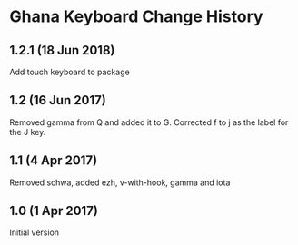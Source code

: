 Ghana Keyboard Change History
===============================
1.2.1 (18 Jun 2018)
-------------------
Add touch keyboard to package

1.2 (16 Jun 2017)
-----------------
Removed gamma from Q and added it to G. Corrected f to j as the label for the J key.

1.1 (4 Apr 2017)
-----------------
Removed schwa, added ezh, v-with-hook, gamma and iota

1.0 (1 Apr 2017)
-----------------
Initial version